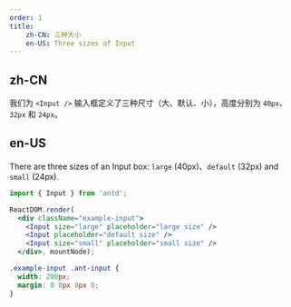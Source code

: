 ```yaml
---
order: 1
title:
    zh-CN: 三种大小
    en-US: Three sizes of Input
---
```


## zh-CN

我们为 `<Input />` 输入框定义了三种尺寸（大、默认、小），高度分别为 `40px`、`32px` 和 `24px`。


## en-US

There are three sizes of an Input box: `large` (40px)、`default` (32px) and `small` (24px).


````jsx
import { Input } from 'antd';

ReactDOM.render(
  <div className="example-input">
    <Input size="large" placeholder="large size" />
    <Input placeholder="default size" />
    <Input size="small" placeholder="small size" />
  </div>, mountNode);
````

````css
.example-input .ant-input {
  width: 200px;
  margin: 0 8px 8px 0;
}
````
